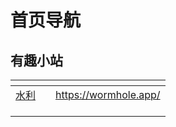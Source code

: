 # 首页导航

## 有趣小站

<table data-header-hidden><thead><tr><th data-type="content-ref"></th><th align="center"></th><th data-type="content-ref"></th></tr></thead><tbody><tr><td><a href="http://127.0.0.1:5000/s/pPjE2Yo96ZMQA3VnPN2g/">水利</a></td><td align="center"></td><td><a href="https://wormhole.app/">https://wormhole.app/</a></td></tr><tr><td></td><td align="center"></td><td></td></tr><tr><td></td><td align="center"></td><td></td></tr><tr><td></td><td align="center"></td><td></td></tr></tbody></table>

